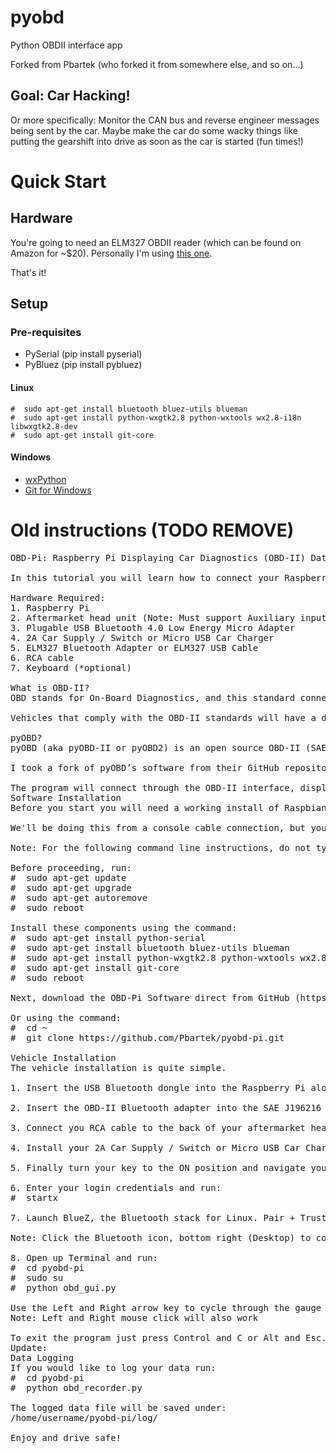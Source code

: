 pyobd
=====
Python OBDII interface app

Forked from Pbartek (who forked it from somewhere else, and so on...)

## Goal: Car Hacking!

Or more specifically: Monitor the CAN bus and reverse engineer messages being sent
by the car. Maybe make the car do some wacky things like putting the
gearshift into drive as soon as the car is started (fun times!)

# Quick Start
## Hardware
You're going to need an ELM327 OBDII reader (which can be found on Amazon for ~$20).
Personally I'm using
[this one](https://www.amazon.com/gp/product/B01MAURDGG/ref=oh_aui_detailpage_o01_s00?ie=UTF8&psc=1).

That's it!

## Setup

### Pre-requisites

* PySerial (pip install pyserial)
* PyBluez (pip install pybluez)

#### Linux
```
#  sudo apt-get install bluetooth bluez-utils blueman
#  sudo apt-get install python-wxgtk2.8 python-wxtools wx2.8-i18n libwxgtk2.8-dev
#  sudo apt-get install git-core
```
#### Windows
* [wxPython](https://wxpython.org/download.php)
* [Git for Windows](https://git-scm.com/download/win)


# Old instructions (TODO REMOVE)
<pre>OBD-Pi: Raspberry Pi Displaying Car Diagnostics (OBD-II) Data On An Aftermarket Head Unit

In this tutorial you will learn how to connect your Raspberry Pi to a Bluetooth OBD-II adapter and display realtime engine data to your cars aftermarket head unit.

Hardware Required:
1. Raspberry Pi
2. Aftermarket head unit (Note: Must support Auxiliary input)
3. Plugable USB Bluetooth 4.0 Low Energy Micro Adapter 
4. 2A Car Supply / Switch or Micro USB Car Charger
5. ELM327 Bluetooth Adapter or ELM327 USB Cable
6. RCA cable 
7. Keyboard (*optional)

What is OBD-II?
OBD stands for On-Board Diagnostics, and this standard connector has been mandated in the US since 1996. Now you can think of OBD-II as an on-board computer system that is responsible for monitoring your vehicle’s engine, transmission, and emissions control components. 

Vehicles that comply with the OBD-II standards will have a data connector within about 2 feet of the steering wheel. The OBD connector is officially called a SAE J1962 Diagnostic Connector, but is also known by DLC, OBD Port, or OBD connector. It has positions for 16 pins.

pyOBD?
pyOBD (aka pyOBD-II or pyOBD2) is an open source OBD-II (SAE-J1979) compliant scantool software written entirely in Python. It is designed to interface with low-cost ELM 32x OBD-II diagnostic interfaces such as ELM-USB. It will basically allow you to talk to your car's ECU, display fault codes, display measured values, read status tests, etc.

I took a fork of pyOBD’s software from their GitHub repository, https://github.com/peterh/pyobd, and used this as the basis for my program.

The program will connect through the OBD-II interface, display the gauges available dependent on the particular vehicle and display realtime engine data to the cars aftermarket head unit in an interactive GUI.
Software Installation
Before you start you will need a working install of Raspbian with network access.

We'll be doing this from a console cable connection, but you can just as easily do it from the direct HDMI/TV console or by SSH'ing in. Whatever gets you to a shell will work!

Note: For the following command line instructions, do not type the '#', that is only to indicate that it is a command to enter. 

Before proceeding, run:
#  sudo apt-get update
#  sudo apt-get upgrade
#  sudo apt-get autoremove
#  sudo reboot

Install these components using the command:
#  sudo apt-get install python-serial
#  sudo apt-get install bluetooth bluez-utils blueman
#  sudo apt-get install python-wxgtk2.8 python-wxtools wx2.8-i18n libwxgtk2.8-dev
#  sudo apt-get install git-core
#  sudo reboot 

Next, download the OBD-Pi Software direct from GitHub (https://github.com/Pbartek/pyobd-pi.git)

Or using the command:
#  cd ~
#  git clone https://github.com/Pbartek/pyobd-pi.git

Vehicle Installation
The vehicle installation is quite simple.

1. Insert the USB Bluetooth dongle into the Raspberry Pi along with the SD card.

2. Insert the OBD-II Bluetooth adapter into the SAE J196216 (OBD Port) connector.

3. Connect you RCA cable to the back of your aftermarket head unit and plug the other end into your Raspberry Pi.

4. Install your 2A Car Supply / Switch or Micro USB Car Charger.

5. Finally turn your key to the ON position and navigate your head unit to Auxiliary input.

6. Enter your login credentials and run:
#  startx

7. Launch BlueZ, the Bluetooth stack for Linux. Pair + Trust your ELM327 Bluetooth Adapter and Connect To: SPP Dev. You should see the Notification "Serial port connected to /dev/rfcomm0"

Note: Click the Bluetooth icon, bottom right (Desktop) to configure your device. Right click on your Bluetooth device to bring up Connect To: SPP Dev.

8. Open up Terminal and run:
#  cd pyobd-pi
#  sudo su
#  python obd_gui.py

Use the Left and Right arrow key to cycle through the gauge display.
Note: Left and Right mouse click will also work

To exit the program just press Control and C or Alt and Esc.
Update: 
Data Logging
If you would like to log your data run:
#  cd pyobd-pi
#  python obd_recorder.py

The logged data file will be saved under: 
/home/username/pyobd-pi/log/

Enjoy and drive safe!</pre>
